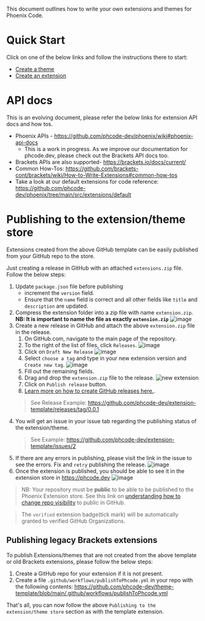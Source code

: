 This document outlines how to write your own extensions and themes for Phoenix Code.

# Quick Start
Click on one of the below links and follow the instructions there to start:
* [Create a theme](https://github.com/phcode-dev/theme-template)
* [Create an extension](https://github.com/phcode-dev/extension-template)

# API docs
This is an evolving document, please refer the below links for extension API docs and how tos.
* Phoenix APIs - https://github.com/phcode-dev/phoenix/wiki#phoenix-api-docs
  * This is a work in progress. As we improve our documentation for phcode.dev, please check out the Brackets API docs too. 
* Brackets APIs are also supported- https://brackets.io/docs/current/
* Common How-Tos: https://github.com/brackets-cont/brackets/wiki/How-to-Write-Extensions#common-how-tos
* Take a look at our default extensions for code reference: https://github.com/phcode-dev/phoenix/tree/main/src/extensions/default


# Publishing to the extension/theme store
Extensions created from the above GitHub template can be easily published from your GitHub repo to the store.

Just creating a release in GitHub with an attached `extensions.zip` file. Follow the below steps:

1. Update `package.json` file before publishing
   * increment the `version` field.
   * Ensure that the `name` field is correct and all other fields like `title` and `description` are updated.
1. Compress the extension folder into a zip file with name `extension.zip`. **NB: It is important to name the file as exactly `extension.zip`** ![image](https://user-images.githubusercontent.com/5336369/225952199-64a94252-d87c-4e6d-9e0f-92dadcd91a22.png)
1. Create a new release in GitHub and attach the above `extension.zip` file in the release.
   1. On GitHub.com, navigate to the main page of the repository.
   2. To the right of the list of files, click `Releases`. ![image](https://user-images.githubusercontent.com/5336369/225949727-615f1e47-6bef-4588-a2ad-8ff171a365f2.png)
   3. Click on `Draft New Release` ![image](https://user-images.githubusercontent.com/5336369/225950622-7a2be0c7-50ae-492b-9c4b-0e7561a5d6db.png)
   4. Select `choose a tag` and type in your new extension version and `Create new tag`. ![image](https://user-images.githubusercontent.com/5336369/225951176-de9fefa2-8460-4a1d-a655-906e8f6f66ee.png)
   5. Fill out the remaining fields.
   6. Drag and drop the `extension.zip` file to the release. ![new extension](https://user-images.githubusercontent.com/5336369/225951658-ac388712-0128-463e-85cf-c66746a360f7.gif)
   7. Click on `Publish release` button.
   2. [Learn more on how to create GitHub releases here.](https://docs.github.com/en/repositories/releasing-projects-on-github/managing-releases-in-a-repository).
   >    See Release Example: https://github.com/phcode-dev/extension-template/releases/tag/0.0.1
1. You will get an issue in your issue tab regarding the publishing status of the extension/theme.
   > See Example: https://github.com/phcode-dev/extension-template/issues/2
1. If there are any errors in publishing, please visit the link in the issue to 
see the errors. Fix and `retry` publishing the release.
   ![image](https://user-images.githubusercontent.com/5336369/222446467-534f67de-5342-444a-bba5-708011e7024d.png)
1. Once the extension is published, you should be able to see it in the extension store in https://phcode.dev
![image](https://user-images.githubusercontent.com/5336369/224892317-c55ddec2-599e-4df2-8ee5-4e50f262dee7.png)
 
> NB: Your repository must be **public** to be able to be published to the Phoenix Extension store.
See this link on [understanding how to change repo visibility](https://docs.github.com/en/repositories/managing-your-repositorys-settings-and-features/managing-repository-settings/setting-repository-visibility#changing-a-repositorys-visibility) to public in GitHub.

> The `verified` extension badge(tick mark) will be automatically granted to verified GitHub Organizations.

## Publishing legacy Brackets extensions
To publish Extensions/themes that are not created from the above template
or old Brackets extensions, please follow the below steps:

1. Create a GitHub repo for your extension if it is not present.
2. Create a file `.github/workflows/publishToPhcode.yml` in your repo with the following contents: https://github.com/phcode-dev/theme-template/blob/main/.github/workflows/publishToPhcode.yml

That's all, you can now follow the above `Publishing to the extension/theme store` section as with the template extension.
